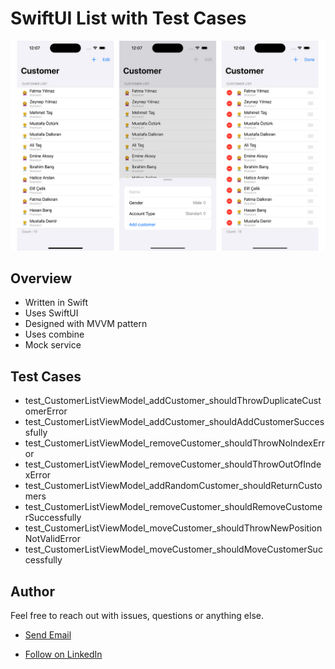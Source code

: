# SwiftUI List with Test Cases

![SwiftUI List](https://github.com/tarikbozyak/SwiftUIList/blob/main/screenshots/screens.jpg)

## Overview
- Written in Swift
- Uses SwiftUI
- Designed with MVVM pattern
- Uses combine
- Mock service

## Test Cases
- test_CustomerListViewModel_addCustomer_shouldThrowDuplicateCustomerError
- test_CustomerListViewModel_addCustomer_shouldAddCustomerSuccessfully
- test_CustomerListViewModel_removeCustomer_shouldThrowNoIndexError
- test_CustomerListViewModel_removeCustomer_shouldThrowOutOfIndexError
- test_CustomerListViewModel_addRandomCustomer_shouldReturnCustomers
- test_CustomerListViewModel_removeCustomer_shouldRemoveCustomerSuccessfully
- test_CustomerListViewModel_moveCustomer_shouldThrowNewPositionNotValidError
- test_CustomerListViewModel_moveCustomer_shouldMoveCustomerSuccessfully

## Author

Feel free to reach out with issues, questions or anything else.

- <p><a href="mailto:tarikbozyak@icloud.com">Send Email</a></p>
- [Follow on LinkedIn](https://linkedin.com/in/tarık-bozyak-604962a1)
